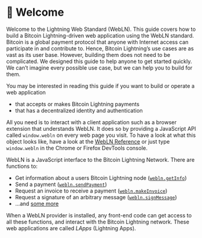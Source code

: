 # 👋 Welcome

Welcome to the Lightning Web Standard (WebLN). This guide covers how to build a Bitcoin Lightning-driven web application using the WebLN standard. \
Bitcoin is a global payment protocol that anyone with Internet access can participate in and contribute to. Hence, Bitcoin Lightning’s use cases are as vast as its user base. However, building them does not need to be complicated. We designed this guide to help anyone to get started quickly. We can’t imagine every possible use case, but we can help you to build for them.

You may be interested in reading this guide if you want to build or operate a web application

* that accepts or makes Bitcoin Lightning payments
* that has a decentralized identity and authentication&#x20;

All you need is to interact with a client application such as a browser extension that understands WebLN. It does so by providing a JavaScript API called `window.webln` on every web page you visit. To have a look at what this object looks like, have a look at the [WebLN Reference](building-lightning-apps/webln-reference/) or just type `window.webln` in the Chrome or Firefox DevTools console.

WebLN is a JavaScript interface to the Bitcoin Lightning Network. There are functions to:&#x20;

* Get information about a users Bitcoin Lightning node ([`webln.getInfo`](building-lightning-apps/webln-reference/))&#x20;
* Send a payment ([`webln.sendPayment`](building-lightning-apps/webln-reference/))&#x20;
* Request an invoice to receive a payment ([`webln.makeInvoice`](building-lightning-apps/webln-reference/))&#x20;
* Request a signature of an arbitrary message ([`webln.signMessage`](building-lightning-apps/webln-reference/))&#x20;
* …and [some more](building-lightning-apps/webln-reference/)&#x20;

When a WebLN provider is installed, any front-end code can get access to all these functions, and interact with the Bitcoin Lightning network. These web applications are called _LApps_ (Lightning Apps).
